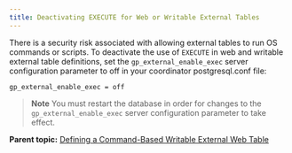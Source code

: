 ```yaml
---
title: Deactivating EXECUTE for Web or Writable External Tables 
---
```


There is a security risk associated with allowing external tables to run OS commands or scripts. To deactivate the use of `EXECUTE` in web and writable external table definitions, set the `gp_external_enable_exec` server configuration parameter to off in your coordinator postgresql.conf file:

```
gp_external_enable_exec = off

```

> **Note** You must restart the database in order for changes to the `gp_external_enable_exec` server configuration parameter to take effect.

**Parent topic:** [Defining a Command-Based Writable External Web Table](../../load/topics/g-defining-a-command-based-writable-external-web-table.html)

